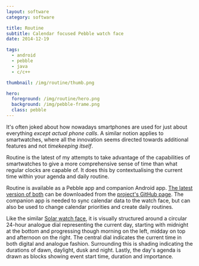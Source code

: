 ```yaml
---
layout: software
category: software

title: Routine
subtitle: Calendar focused Pebble watch face
date: 2014-12-19

tags:
  - android
  - pebble
  - java
  - c/c++

thumbnail: /img/routine/thumb.png

hero:
  foreground: /img/routine/hero.png
  background: /img/pebble-frame.png
  class: pebble
---
```

It's often joked about how nowadays smartphones are used for just about everything *except actual phone calls*.
A similar notion applies to smartwatches, where all the innovation seems directed towards additional features and not *timekeeping itself*.

Routine is the latest of my attempts to take advantage of the capabilities of smartwatches to give a more comprehensive sense of time than what regular clocks are capable of.
It does this by contextualising the current time within your agenda and daily routine.

Routine is available as a Pebble app and companion Android app.
[The latest version of both](https://github.com/edpenz/routine/releases/latest) can be downloaded from the [project's GitHub page](https://github.com/edpenz/routine).
The companion app is needed to sync calendar data to the watch face, but can also be used to change calendar priorities and create daily routines.

Like the similar [Solar watch face](./solar), it is visually structured around a circular 24-hour analogue dial representing the current day, starting with midnight at the bottom and progressing though morning on the left, midday on top and afternoon on the right.
The central dial indicates the current time in both digital and analogue fashion.
Surrounding this is shading indicating the durations of dawn, daylight, dusk and night.
Lastly, the day's agenda is drawn as blocks showing event start time, duration and importance.

